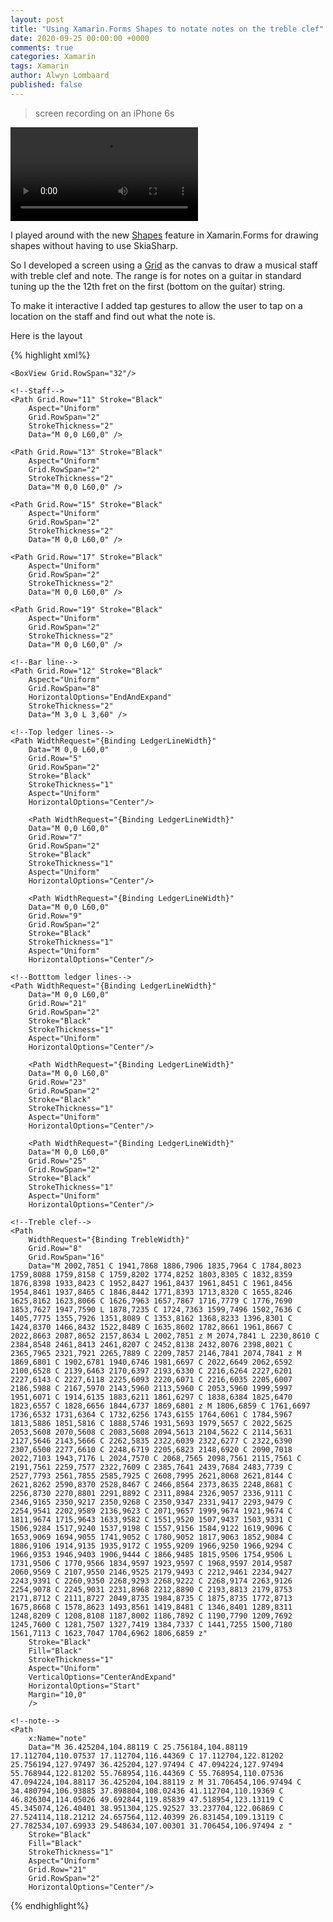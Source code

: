 ```yaml
---
layout: post
title: "Using Xamarin.Forms Shapes to notate notes on the treble clef"
date: 2020-09-25 00:00:00 +0000
comments: true
categories: Xamarin
tags: Xamarin
author: Alwyn Lombaard
published: false
---
```


>screen recording on an iPhone 6s
<video width="300" controls>
   <source src="/video/guitarnotes1.mov" type="video/mp4">
</video> 



I played around with the new [Shapes](https://docs.microsoft.com/en-us/xamarin/xamarin-forms/user-interface/shapes/) feature in Xamarin.Forms for drawing shapes without having to use SkiaSharp.

So I developed a screen using a [Grid](https://docs.microsoft.com/en-us/xamarin/xamarin-forms/user-interface/layouts/grid) as the canvas to draw a musical staff with treble clef and note. The range is for notes on a guitar in standard tuning up the the 12th fret on the first (bottom on the guitar) string. 

To make it interactive I added tap gestures to allow the user to tap on a location on the staff and find out what the note is.

Here is the layout

{% highlight xml%}
<Grid Grid.Row="1" Grid.Column="1"
        VerticalOptions="StartAndExpand"
        x:Name="canvas"
        HeightRequest="300"
        WidthRequest="250"
        RowSpacing="0"
        ColumnSpacing="0">

    <BoxView Grid.RowSpan="32"/>

    <!--Staff-->
    <Path Grid.Row="11" Stroke="Black"
        Aspect="Uniform"
        Grid.RowSpan="2"
        StrokeThickness="2"
        Data="M 0,0 L60,0" />

    <Path Grid.Row="13" Stroke="Black"
        Aspect="Uniform"
        Grid.RowSpan="2"
        StrokeThickness="2"
        Data="M 0,0 L60,0" />

    <Path Grid.Row="15" Stroke="Black"
        Aspect="Uniform"
        Grid.RowSpan="2"
        StrokeThickness="2"
        Data="M 0,0 L60,0" />

    <Path Grid.Row="17" Stroke="Black"
        Aspect="Uniform"
        Grid.RowSpan="2"
        StrokeThickness="2"
        Data="M 0,0 L60,0" />

    <Path Grid.Row="19" Stroke="Black"
        Aspect="Uniform"
        Grid.RowSpan="2"
        StrokeThickness="2"
        Data="M 0,0 L60,0" />

    <!--Bar line-->
    <Path Grid.Row="12" Stroke="Black"
        Aspect="Uniform"
        Grid.RowSpan="8"
        HorizontalOptions="EndAndExpand"
        StrokeThickness="2"
        Data="M 3,0 L 3,60" />

    <!--Top ledger lines-->
    <Path WidthRequest="{Binding LedgerLineWidth}"
        Data="M 0,0 L60,0"
        Grid.Row="5"
        Grid.RowSpan="2"
        Stroke="Black"
        StrokeThickness="1"
        Aspect="Uniform"
        HorizontalOptions="Center"/>
    
        <Path WidthRequest="{Binding LedgerLineWidth}"
        Data="M 0,0 L60,0"
        Grid.Row="7"
        Grid.RowSpan="2"
        Stroke="Black"
        StrokeThickness="1"
        Aspect="Uniform"
        HorizontalOptions="Center"/>

        <Path WidthRequest="{Binding LedgerLineWidth}"
        Data="M 0,0 L60,0"
        Grid.Row="9"
        Grid.RowSpan="2"
        Stroke="Black"
        StrokeThickness="1"
        Aspect="Uniform"
        HorizontalOptions="Center"/>

    <!--Botttom ledger lines-->
    <Path WidthRequest="{Binding LedgerLineWidth}"
        Data="M 0,0 L60,0"
        Grid.Row="21"
        Grid.RowSpan="2"
        Stroke="Black"
        StrokeThickness="1"
        Aspect="Uniform"
        HorizontalOptions="Center"/>

        <Path WidthRequest="{Binding LedgerLineWidth}"
        Data="M 0,0 L60,0"
        Grid.Row="23"
        Grid.RowSpan="2"
        Stroke="Black"
        StrokeThickness="1"
        Aspect="Uniform"
        HorizontalOptions="Center"/>

        <Path WidthRequest="{Binding LedgerLineWidth}"
        Data="M 0,0 L60,0"
        Grid.Row="25"
        Grid.RowSpan="2"
        Stroke="Black"
        StrokeThickness="1"
        Aspect="Uniform"
        HorizontalOptions="Center"/>

    <!--Treble clef-->
    <Path
        WidthRequest="{Binding TrebleWidth}"
        Grid.Row="8"
        Grid.RowSpan="16"
        Data="M 2002,7851 C 1941,7868 1886,7906 1835,7964 C 1784,8023 1759,8088 1759,8158 C 1759,8202 1774,8252 1803,8305 C 1832,8359 1876,8398 1933,8423 C 1952,8427 1961,8437 1961,8451 C 1961,8456 1954,8461 1937,8465 C 1846,8442 1771,8393 1713,8320 C 1655,8246 1625,8162 1623,8066 C 1626,7963 1657,7867 1716,7779 C 1776,7690 1853,7627 1947,7590 L 1878,7235 C 1724,7363 1599,7496 1502,7636 C 1405,7775 1355,7926 1351,8089 C 1353,8162 1368,8233 1396,8301 C 1424,8370 1466,8432 1522,8489 C 1635,8602 1782,8661 1961,8667 C 2022,8663 2087,8652 2157,8634 L 2002,7851 z M 2074,7841 L 2230,8610 C 2384,8548 2461,8413 2461,8207 C 2452,8138 2432,8076 2398,8021 C 2365,7965 2321,7921 2265,7889 C 2209,7857 2146,7841 2074,7841 z M 1869,6801 C 1902,6781 1940,6746 1981,6697 C 2022,6649 2062,6592 2100,6528 C 2139,6463 2170,6397 2193,6330 C 2216,6264 2227,6201 2227,6143 C 2227,6118 2225,6093 2220,6071 C 2216,6035 2205,6007 2186,5988 C 2167,5970 2143,5960 2113,5960 C 2053,5960 1999,5997 1951,6071 C 1914,6135 1883,6211 1861,6297 C 1838,6384 1825,6470 1823,6557 C 1828,6656 1844,6737 1869,6801 z M 1806,6859 C 1761,6697 1736,6532 1731,6364 C 1732,6256 1743,6155 1764,6061 C 1784,5967 1813,5886 1851,5816 C 1888,5746 1931,5693 1979,5657 C 2022,5625 2053,5608 2070,5608 C 2083,5608 2094,5613 2104,5622 C 2114,5631 2127,5646 2143,5666 C 2262,5835 2322,6039 2322,6277 C 2322,6390 2307,6500 2277,6610 C 2248,6719 2205,6823 2148,6920 C 2090,7018 2022,7103 1943,7176 L 2024,7570 C 2068,7565 2098,7561 2115,7561 C 2191,7561 2259,7577 2322,7609 C 2385,7641 2439,7684 2483,7739 C 2527,7793 2561,7855 2585,7925 C 2608,7995 2621,8068 2621,8144 C 2621,8262 2590,8370 2528,8467 C 2466,8564 2373,8635 2248,8681 C 2256,8730 2270,8801 2291,8892 C 2311,8984 2326,9057 2336,9111 C 2346,9165 2350,9217 2350,9268 C 2350,9347 2331,9417 2293,9479 C 2254,9541 2202,9589 2136,9623 C 2071,9657 1999,9674 1921,9674 C 1811,9674 1715,9643 1633,9582 C 1551,9520 1507,9437 1503,9331 C 1506,9284 1517,9240 1537,9198 C 1557,9156 1584,9122 1619,9096 C 1653,9069 1694,9055 1741,9052 C 1780,9052 1817,9063 1852,9084 C 1886,9106 1914,9135 1935,9172 C 1955,9209 1966,9250 1966,9294 C 1966,9353 1946,9403 1906,9444 C 1866,9485 1815,9506 1754,9506 L 1731,9506 C 1770,9566 1834,9597 1923,9597 C 1968,9597 2014,9587 2060,9569 C 2107,9550 2146,9525 2179,9493 C 2212,9461 2234,9427 2243,9391 C 2260,9350 2268,9293 2268,9222 C 2268,9174 2263,9126 2254,9078 C 2245,9031 2231,8968 2212,8890 C 2193,8813 2179,8753 2171,8712 C 2111,8727 2049,8735 1984,8735 C 1875,8735 1772,8713 1675,8668 C 1578,8623 1493,8561 1419,8481 C 1346,8401 1289,8311 1248,8209 C 1208,8108 1187,8002 1186,7892 C 1190,7790 1209,7692 1245,7600 C 1281,7507 1327,7419 1384,7337 C 1441,7255 1500,7180 1561,7113 C 1623,7047 1704,6962 1806,6859 z"
        Stroke="Black"
        Fill="Black"
        StrokeThickness="1"
        Aspect="Uniform"
        VerticalOptions="CenterAndExpand"
        HorizontalOptions="Start"
        Margin="10,0"
        />

    <!--note-->
    <Path
        x:Name="note"
        Data="M 36.425204,104.88119 C 25.756184,104.88119 17.112704,110.07537 17.112704,116.44369 C 17.112704,122.81202 25.756194,127.97497 36.425204,127.97494 C 47.094224,127.97494 55.768944,122.81202 55.768954,116.44369 C 55.768954,110.07536 47.094224,104.88117 36.425204,104.88119 z M 31.706454,106.97494 C 34.480794,106.93885 37.898804,108.02436 41.112704,110.19369 C 46.826304,114.05026 49.692844,119.85839 47.518954,123.13119 C 45.345074,126.40401 38.951304,125.92527 33.237704,122.06869 C 27.524114,118.21212 24.657564,112.40399 26.831454,109.13119 C 27.782534,107.69933 29.548634,107.00301 31.706454,106.97494 z "
        Stroke="Black"
        Fill="Black"
        StrokeThickness="1"
        Aspect="Uniform"
        Grid.Row="21"
        Grid.RowSpan="2"
        HorizontalOptions="Center"/>
</Grid>
{% endhighlight%}
